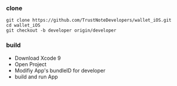 ### clone

```
git clone https://github.com/TrustNoteDevelopers/wallet_iOS.git
cd wallet_iOS
git checkout -b developer origin/developer
```

### build

- Download Xcode 9
- Open Project
- Modifiy App's bundleID for developer
- build and run App
